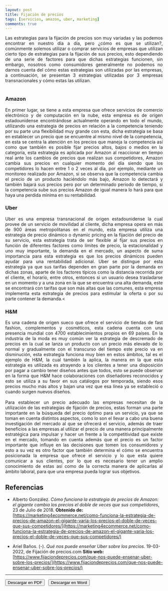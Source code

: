 ```yaml
---
layout: post
title: Fijación de precios
tags: [servicios, amazon, uber, marketing]
comments: true
---
```


<div style="text-align:justify">
Las estrategias para la fijación de precios son muy variadas y las podemos encontrar en nuestro día a día, pero ¿cómo es que se utilizan?, comúnmente solemos utilizar o comprar servicios de empresas que utilizan cierto tipo de estrategias para la fijación de sus precios, esto dependiendo de una serie de factores para que dichas estrategias funcionen, sin embargo, nosotros como consumidores generalmente no podemos no darnos cuenta del cómo estas estrategias son utilizadas por las empresas, a continuación, se presentan 3 estrategias utilizadas por 3 empresas transnacionales y cómo estas las utilizan.<br><br>
<h3>Amazon</h3>
En primer lugar, se tiene a esta empresa que ofrece servicios de comercio electrónico y de computación en la nube, esta empresa es de origen estadounidense encontrándose actualmente operando en todo el mundo, utilizando una estrategia de precios en relación a la competencia teniendo por su parte una flexibilidad muy grande con esta, dicha estrategia se basa en establecer un precio que se encuentre al mismo nivel de la competencia, en esta se centra la atención en los precios que maneja la competencia así como que también es posible fijar precios altos, bajos o medios en la categoría, esta estrategia es aplicada por Amazon al reaccionar en tiempo real ante los cambios de precios que realizan sus competidores, Amazon cambia sus precios en cualquier momento del día siendo que los competidores lo hacen entre 1 o 2 veces al día, por ejemplo, mediante un monitoreo realizado por Amazon, si se observa que la competencia cambia el precio de un producto haciéndolo más bajo, Amazon lo detectará y también bajará sus precios pero por un determinado periodo de tiempo, si la competencia sube sus precios Amazon de igual manera lo hará para que haya una perdida mínima en su rentabilidad.
<h3>Uber</h3>
Uber es una empresa transnacional de origen estadounidense la cual provee de un servicio de movilidad al cliente, dicha empresa opera en más de 900 áreas metropolitanas en el mundo, esta empresa utiliza una estrategia de precio dinámico o dynamic pricing en la fijación del precio de su servicio, esta estrategia trata de ser flexible al fijar sus precios en función de diferentes factores como límites de precio, la estacionalidad y uno muy importante, la demanda en el mercado, un aspecto de suma importancia para esta estrategia es que los precios dinámicos pueden ayudar para una rentabilidad adicional. Uber se distingue por esta estrategia ya que sus tarifas dependen en gran parte por la demanda en dichas zonas, aparte de los factores típicos como la distancia recorrida por el cliente, el horario, entre otros, entonces si un usuario desea trasladarse en un momento y a una zona en la que se encuentra una alta demanda, este se encontrará con tarifas que son más altas que las comunes, esta empresa implementa esta estrategia de precios para estimular la oferta o por su parte contener la demanda.<
<h3>H&M</h3>
Es una cadena de origen sueco que ofrece el servicio de tiendas de fast fashion, complementos y cosméticos, esta cadena cuenta con una presencia mundial con 4700 establecimientos propios en 69 países. En la industria de la moda es muy común ver la estrategia de descremado de precios en la cual se lanza un producto con un precio más elevado de lo normal y gradualmente con el transcurso del tiempo este precio va en disminución, esta estrategia funciona muy bien en estos ámbitos, tal es el ejemplo de H&M, la cual también la aplica, la manera en la que esta estrategia es utilizada es atrayendo a los clientes a tener una disposición por pagar a cambio tener diseños antes que todos, esto se puede observar en la forma que H&M hace colaboraciones con diseñadores reconocidos y esto se utiliza a su favor en sus catálogos por temporada, siendo esos precios mucho más altos y bajan una vez que esa línea ya se estableció o cuando surgen nuevos diseños.<br><br>
Para establecer un precio adecuado las empresas necesitan de la utilización de las estrategias de fijación de precios, estas forman una parte importante en la búsqueda del precio óptimo para un servicio, ya que se toman en cuenta distintos aspectos, como lo son el llevar a cabo una buena investigación del mercado al que se ofrecerá el servicio, además de traer beneficios a las empresas al utilizar el precio de una manera principalmente estratégica para impulsar y hacer un frente a la competitividad que existe en el mercado, tomando en cuenta además que el precio es un factor importante que influye en las decisiones que tomen los consumidores y esto a su vez es otro factor que también determina el cómo se encuentra posicionada la empresa que ofrece el servicio y lo que esta quiere comunicar a sus clientes, por lo que es necesario tener un amplio conocimiento de estas así como de la correcta manera de aplicarlas al ámbito laboral, para que una empresa pueda lograr sus objetivos.
</div>

## Referencias

- Alberto González. *Cómo funciona la estrategia de precios de Amazon: el gigante cambia los precios el doble de veces que sus competidores*, 23 de Julio de 2018. **Obtenido de:** [https://marketing4ecommerce.net/como-funciona-la-estrategia-de-precios-de-amazon-el-gigante-varia-los-precios-el-doble-de-veces-que-sus-competidores/](https://marketing4ecommerce.net/como-funciona-la-estrategia-de-precios-de-amazon-el-gigante-varia-los-precios-el-doble-de-veces-que-sus-competidores/)

- Ariel Baños. (-). *Qué nos puede enseñar Uber sobre los precios*. 19-03-2022, de Fijación de precios.com **Sitio web:** [https://www.fijaciondeprecios.com/que-nos-puede-ensenar-uber-sobre-los-precios/](https://www.fijaciondeprecios.com/que-nos-puede-ensenar-uber-sobre-los-precios/)

--------------------------------

<button name="PDF" class="btn-adn"> <a style="text-decoration:none; color: inherit" href="https://katherig.github.io/files/Fijación-de-precios.pdf">Descargar en PDF</a> </button> &nbsp; <button name="Word" class="btn-adn"> <a style="text-decoration:none; color: inherit" href="https://katherig.github.io/files/Fijación-de-precios.docx">Descargar en Word</a> </button>



